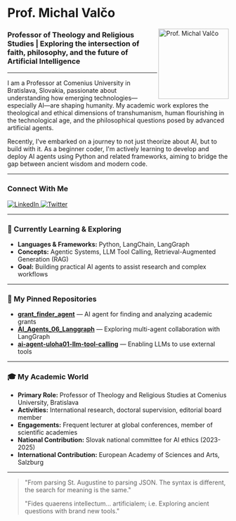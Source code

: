 # Prof. Michal Valčo 

<img src="./profile-picture.jpg" alt="Prof. Michal Valčo" width="160" align="right">

### Professor of Theology and Religious Studies | Exploring the intersection of faith, philosophy, and the future of Artificial Intelligence

---

I am a Professor at Comenius University in Bratislava, Slovakia, passionate about understanding how emerging technologies—especially AI—are shaping humanity. My academic work explores the theological and ethical dimensions of transhumanism, human flourishing in the technological age, and the philosophical questions posed by advanced artificial agents.

Recently, I've embarked on a journey to not just theorize about AI, but to build with it. As a beginner coder, I'm actively learning to develop and deploy AI agents using Python and related frameworks, aiming to bridge the gap between ancient wisdom and modern code.

---

### Connect With Me

<a href="https://www.linkedin.com/in/michalvalco/" target="_blank">
  <img src="https://img.shields.io/badge/LinkedIn-0077B5?style=for-the-badge&logo=linkedin&logoColor=white" alt="LinkedIn">
</a>
<a href="https://twitter.com/michaljesse" target="_blank">
  <img src="https://img.shields.io/badge/Twitter-1DA1F2?style=for-the-badge&logo=twitter&logoColor=white" alt="Twitter">
</a>
<!-- Add your website or university profile links here if available -->

---

### 🌱 Currently Learning & Exploring

* **Languages & Frameworks:** Python, LangChain, LangGraph
* **Concepts:** Agentic Systems, LLM Tool Calling, Retrieval-Augmented Generation (RAG)
* **Goal:** Building practical AI agents to assist research and complex workflows

---

### 🔭 My Pinned Repositories

* [**grant_finder_agent**](https://github.com/michalvalco/grant_finder_agent) — AI agent for finding and analyzing academic grants
* [**AI_Agents_06_Langgraph**](https://github.com/michalvalco/AI_Agents_06_Langgraph) — Exploring multi-agent collaboration with LangGraph
* [**ai-agent-uloha01-llm-tool-calling**](https://github.com/michalvalco/ai-agent-uloha01-llm-tool-calling) — Enabling LLMs to use external tools

---

### 🎓 My Academic World

* **Primary Role:** Professor of Theology and Religious Studies at Comenius University, Bratislava
* **Activities:** International research, doctoral supervision, editorial board member
* **Engagements:** Frequent lecturer at global conferences, member of scientific academies
* **National Contribution:** Slovak national committee for AI ethics (2023-2025)
* **International Contribution:** European Academy of Sciences and Arts, Salzburg

---

> "From parsing St. Augustine to parsing JSON. The syntax is different, the search for meaning is the same."
>
> "Fides quaerens intellectum... artificialem; i.e. Exploring ancient questions with brand new tools."
